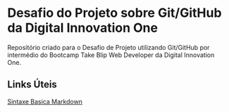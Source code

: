 # Desafio do Projeto sobre Git/GitHub da Digital Innovation One 
Repositório criado para o Desafio de Projeto utilizando Git/GitHub por intermédio do Bootcamp Take Blip Web Developer da Digital Innovation One.

## Links Úteis
[Sintaxe Basica Markdown](https://www.markdownguide.org/basic-syntax/)
